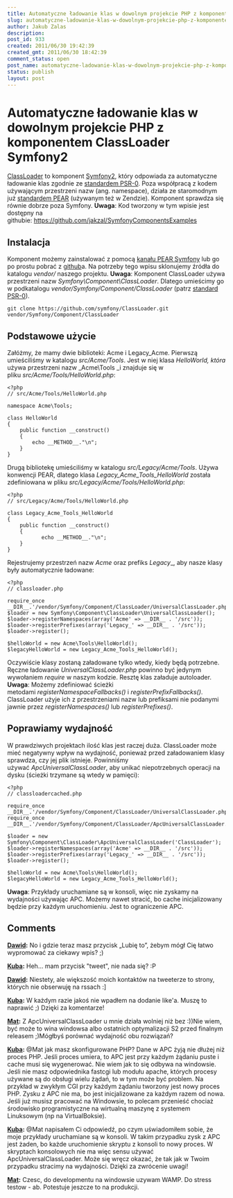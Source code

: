 ```yaml
---
title: Automatyczne ładowanie klas w dowolnym projekcie PHP z komponentem ClassLoader Symfony2
slug: automatyczne-ladowanie-klas-w-dowolnym-projekcie-php-z-komponentem-classloader-symfony2
author: Jakub Zalas
description: 
post_id: 933
created: 2011/06/30 19:42:39
created_gmt: 2011/06/30 18:42:39
comment_status: open
post_name: automatyczne-ladowanie-klas-w-dowolnym-projekcie-php-z-komponentem-classloader-symfony2
status: publish
layout: post
---
```


<!--ClassLoader to komponent Symfony2, który odpowiada za automatyczne ładowanie klas zgodnie ze standardem PSR-0. Poza współpracą z kodem używającym przestrzeni nazw (ang. namespace), działa ze staromodnym już standardem PEAR (używanym też w Zendzie). Komponent sprawdza się równie dobrze poza Symfony.-->

# Automatyczne ładowanie klas w dowolnym projekcie PHP z komponentem ClassLoader Symfony2

[ClassLoader](https://github.com/symfony/ClassLoader) to komponent [Symfony2](http://symfony.com), który odpowiada za automatyczne ładowanie klas zgodnie ze [standardem PSR-0](http://groups.google.com/group/php-standards/web/psr-0-final-proposal). Poza współpracą z kodem używającym przestrzeni nazw (ang. namespace), działa ze staromodnym już [standardem PEAR](http://pear.php.net/manual/en/standards.naming.php) (używanym też w Zendzie). Komponent sprawdza się równie dobrze poza Symfony. **Uwaga**: Kod tworzony w tym wpisie jest dostępny na githubie: <https://github.com/jakzal/SymfonyComponentsExamples>

## Instalacja

Komponent możemy zainstalować z pomocą [kanału PEAR Symfony](http://pear.symfony.com/) lub go po prostu pobrać z [github](https://github.com/symfony/ClassLoader)a. Na potrzeby tego wpisu sklonujemy źródła do katalogu _vendor/_ naszego projektu. **Uwaga**: Komponent ClassLoader używa przestrzeni nazw _Symfony\Component\ClassLoader_. Dlatego umieścimy go w podkatalogu _vendor/Symfony/Component/ClassLoader_ (patrz [standard PSR-0](http://groups.google.com/group/php-standards/web/psr-0-final-proposal)). 
    
    
    git clone https://github.com/symfony/ClassLoader.git vendor/Symfony/Component/ClassLoader

## Podstawowe użycie

Załóżmy, że mamy dwie biblioteki: Acme i Legacy_Acme. Pierwszą umieściliśmy w katalogu _src/Acme/Tools_. Jest w niej klasa _HelloWorld, która_ używa przestrzeni nazw _Acme\Tools _i znajduje się w pliku _src/Acme/Tools/HelloWorld.php_: 
    
    
    <?php
    // src/Acme/Tools/HelloWorld.php
    
    namespace Acme\Tools;
    
    class HelloWorld
    {
        public function __construct()
        {
            echo __METHOD__."\n";
        }
    }

Drugą bibliotekę umieściliśmy w katalogu _src/Legacy/Acme/Tools_. Używa konwencji PEAR, dlatego klasa _Legacy_Acme_Tools_HelloWorld_ została zdefiniowana w pliku _src/Legacy/Acme/Tools/HelloWorld.php_: 
    
    
    <?php
    // src/Legacy/Acme/Tools/HelloWorld.php
    
    class Legacy_Acme_Tools_HelloWorld
    {
        public function __construct()
        {
               echo __METHOD__."\n";
        }
    }

Rejestrujemy przestrzeń nazw _Acme_ oraz prefiks _Legacy__, aby nasze klasy były automatycznie ładowane: 
    
    
    <?php
    // classloader.php
    
    require_once __DIR__.'/vendor/Symfony/Component/ClassLoader/UniversalClassLoader.php';
    $loader = new Symfony\Component\ClassLoader\UniversalClassLoader();
    $loader->registerNamespaces(array('Acme' => __DIR__ . '/src'));
    $loader->registerPrefixes(array('Legacy_' => __DIR__ . '/src'));
    $loader->register();
    
    $helloWorld = new Acme\Tools\HelloWorld();
    $legacyHelloWorld = new Legacy_Acme_Tools_HelloWorld();

Oczywiście klasy zostaną załadowane tylko wtedy, kiedy będą potrzebne. Ręczne ładowanie _UniversalClassLoader.php_ powinno być jedynym wywołaniem _require_ w naszym kodzie. Resztę klas załaduje autoloader. **Uwaga**: Możemy zdefiniować ścieżki metodami _registerNamespaceFallbacks()_ i _registerPrefixFallbacks()_. ClassLoader użyje ich z przestrzeniami nazw lub prefiksami nie podanymi jawnie przez _registerNamespaces()_ lub _registerPrefixes()_. 

## Poprawiamy wydajność

W prawdziwych projektach ilość klas jest raczej duża. ClassLoader może mieć negatywny wpływ na wydajność, ponieważ przed załadowaniem klasy sprawdza, czy jej plik istnieje. Powinniśmy używać _ApcUniversalClassLoader_, aby unikać niepotrzebnych operacji na dysku (ścieżki trzymane są wtedy w pamięci): 
    
    
    <?php
    // classloadercached.php
    
    require_once __DIR__.'/vendor/Symfony/Component/ClassLoader/UniversalClassLoader.php';
    require_once __DIR__.'/vendor/Symfony/Component/ClassLoader/ApcUniversalClassLoader.php';
    
    $loader = new Symfony\Component\ClassLoader\ApcUniversalClassLoader('ClassLoader');
    $loader->registerNamespaces(array('Acme' => __DIR__ . '/src'));
    $loader->registerPrefixes(array('Legacy_' => __DIR__ . '/src'));
    $loader->register();
    
    $helloWorld = new Acme\Tools\HelloWorld();
    $legacyHelloWorld = new Legacy_Acme_Tools_HelloWorld();

**Uwaga**: Przykłady uruchamiane są w konsoli, więc nie zyskamy na wydajności używając APC. Możemy nawet stracić, bo cache inicjalizowany będzie przy każdym uruchomieniu. Jest to ograniczenie APC.

## Comments

**[Dawid](#3046 "2011-06-30 13:13:37"):** No i gdzie teraz masz przycisk „Lubię to”, żebym mógł Cię łatwo wypromować za ciekawy wpis? ;)

**[Kuba](#3047 "2011-06-30 13:20:19"):** Heh... mam przycisk "tweet", nie nada się? :P

**[Dawid](#3048 "2011-06-30 13:28:13"):** Niestety, ale większość moich kontaktów na tweeterze to strony, których nie obserwuję na rssach :]

**[Kuba](#3049 "2011-06-30 13:45:55"):** W każdym razie jakoś nie wpadłem na dodanie like'a. Muszę to naprawić ;) Dzięki za komentarze!

**[Mat](#3060 "2011-07-30 03:25:18"):** Z ApcUniversalClassLoader u mnie działa wolniej niż bez :))Nie wiem, być może to wina windowsa albo ostatnich optymalizacji S2 przed finalnym releasem ;)Mógłbyś porównać wydajność obu rozwiązań?

**[Kuba](#3061 "2011-07-30 10:42:01"):** @Mat jak masz skonfigurowane PHP? Dane w APC żyją nie dłużej niż proces PHP. Jeśli proces umiera, to APC jest przy każdym żądaniu puste i cache musi się wygenerować. Nie wiem jak to się odbywa na windowsie. Jeśli nie masz odpowiednika fastcgi lub modułu apache, których procesy używane są do obsługi wielu żądań, to w tym może być problem. Na przykład w zwykłym CGI przy każdym żądaniu tworzony jest nowy proces PHP. Zysku z APC nie ma, bo jest inicjalizowane za każdym razem od nowa. Jeśli już musisz pracować na Windowsie, to polecam przenieść chociaż środowisko programistyczne na wirtualną maszynę z systemem Linuksowym (np na VirtualBoksie).

**[Kuba](#3062 "2011-07-30 10:44:48"):** @Mat napisałem Ci odpowiedź, po czym uświadomiłem sobie, że moje przykłady uruchamiane są w konsoli. W takim przypadku zysk z APC jest żaden, bo każde uruchomienie skryptu z konsoli to nowy proces. W skryptach konsolowych nie ma więc sensu używać ApcUniversalClassLoader. Może się wręcz okazać, że tak jak w Twoim przypadku stracimy na wydajności. Dzięki za zwrócenie uwagi!

**[Mat](#3063 "2011-08-07 00:44:19"):** Czesc, do developmentu na windowsie uzywam WAMP. Do stress testow - ab. Potestuje jeszcze to na produkcji.

